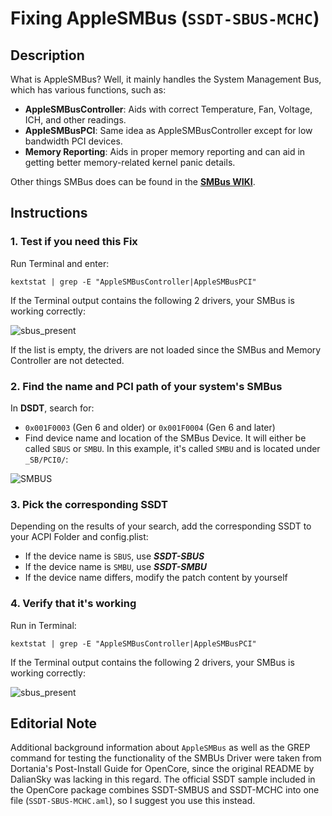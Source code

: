 # Fixing AppleSMBus (`SSDT-SBUS-MCHC`)

## Description
What is AppleSMBus? Well, it mainly handles the System Management Bus, which has various functions, such as:

* **AppleSMBusController**: Aids with correct Temperature, Fan, Voltage, ICH, and other readings.  
* **AppleSMBusPCI**: Same idea as AppleSMBusController except for low bandwidth PCI devices.
* **Memory Reporting**: Aids in proper memory reporting and can aid in getting better memory-related kernel panic details.

Other things SMBus does can be found in the [**SMBus WIKI**](https://en.wikipedia.org/wiki/System_Management_Bus).

## Instructions

### 1. Test if you need this Fix
Run Terminal and enter:

`kextstat | grep -E "AppleSMBusController|AppleSMBusPCI"`

If the Terminal output contains the following 2 drivers, your SMBus is working correctly:

![sbus_present](https://user-images.githubusercontent.com/76865553/140615883-3c8af435-b09a-4a3e-9746-28f8a05c9e37.png)

If the list is empty, the drivers are not loaded since the SMBus and Memory Controller are not detected.

### 2. Find the name and PCI path of your system's SMBus

In **DSDT**, search for:

- `0x001F0003` (Gen 6 and older) or `0x001F0004` (Gen 6 and later) 
- Find device name and location of the SMBus Device. It will either be called `SBUS` or `SMBU`. In this example, it's called `SMBU` and is located under `_SB/PCI0/`:

![SMBUS](https://user-images.githubusercontent.com/76865553/164179008-9f0e467c-41c2-4569-a186-0ab3f9a435a7.png)

### 3. Pick the corresponding SSDT
Depending on the results of your search, add the corresponding SSDT to your ACPI Folder and config.plist:

- If the device name is `SBUS`, use ***SSDT-SBUS***
- If the device name is `SMBU`, use ***SSDT-SMBU***
- If the device name differs, modify the patch content by yourself

### 4. Verify that it's working

Run in Terminal:

`kextstat | grep -E "AppleSMBusController|AppleSMBusPCI"` 

If the Terminal output contains the following 2 drivers, your SMBus is working correctly:

![sbus_present](https://user-images.githubusercontent.com/76865553/140615883-3c8af435-b09a-4a3e-9746-28f8a05c9e37.png)

## Editorial Note
Additional background information about `AppleSMBus` as well as the GREP command for testing the functionality of the SMBUs Driver were taken from Dortania's Post-Install Guide for OpenCore, since the original README by DalianSky was lacking in this regard. The official SSDT sample included in the OpenCore package combines SSDT-SMBUS and SSDT-MCHC into one file (`SSDT-SBUS-MCHC.aml`), so I suggest you use this instead. 
